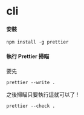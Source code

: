 # cli

#### 安裝

```
npm install -g prettier
```

#### 執行 Prettier 掃瞄

要先

```
prettier --write .
```

之後掃瞄只要執行這就可以了 !

```
prettier --check .
```

